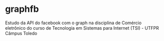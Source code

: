 # graphfb
Estudo da API do facebook com o graph na disciplina de Comércio eletrônico do curso de Tecnologia em Sistemas para Internet (TSI) - UTFPR Câmpus Toledo

